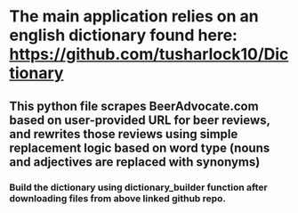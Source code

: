 # The main application relies on an english dictionary found here: https://github.com/tusharlock10/Dictionary

## This python file scrapes BeerAdvocate.com based on user-provided URL for beer reviews, and rewrites those reviews using simple replacement logic based on word type (nouns and adjectives are replaced with synonyms)

### Build the dictionary using dictionary_builder function after downloading files from above linked github repo.
